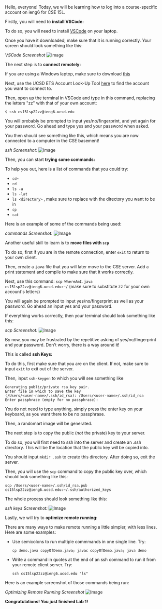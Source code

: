 Hello, everyone! Today, we will be learning how to log into a course-specific account on ieng6 for CSE 15L.

Firstly, you will need to **install VSCode:**

To do so, you will need to install [VSCode](https://code.visualstudio.com/) on your laptop. 

Once you have it downloaded, make sure that it is running correctly. Your screen should look something like this:

*VSCode Screenshot*
![Image](https://github.com/stellaji/cse15l-lab-reports/blob/main/VS%20Code%20Screenshot.png?raw=true)

The next step is to **connect remotely:**

If you are using a Windows laptop, make sure to download [this](https://docs.microsoft.com/en-us/windows-server/administration/openssh/openssh_install_firstuse)

Next, use the UCSD ETS Account Look-Up Tool [here](https://sdacs.ucsd.edu/~icc/index.php) to find the account you want to connect to.

Then, open up the terminal in VSCode and type in this command, replacing the letters "zz" with that of your own account: 

`$ ssh cs15lsp22zz@ieng6.ucsd.edu`

You will probably be prompted to input yes/no/fingerprint, and yet again for your password. Go ahead and type yes and your password when asked.

You then should see something like this, which means you are now connected to a computer in the CSE basement!

*ssh Screenshot:*
![Image](https://github.com/stellaji/cse15l-lab-reports/blob/main/ssh%20Output%20Screenshot.png?raw=true)

Then, you can start **trying some commands:**

To help you out, here is a list of commands that you could try:
* `cd~`
* `cd`
* `ls -a`
* `ls -lat`
* `ls <directory>` , make sure to replace <directory> with the directory you want to be in
* `cp` 
* `cat` 
  
Here is an example of some of the commands being used:
 
*commands Screenshot:*
![Image](https://github.com/stellaji/cse15l-lab-reports/blob/main/commands%20Screenshot.png?raw=true)

Another useful skill to learn is to **move files with `scp`**

To do so, first if you are in the remote connection, enter `exit` to return to your own client.
  
Then, create a .java file that you will later move to the CSE server. Add a print statement and compile to make sure that it works correctly.
  
Next, use this command: `scp WhereAmI.java cs15lsp22zz@ieng6.ucsd.edu:~/` (make sure to substitute zz for your own account's letters)
  
You will again be prompted to input yes/no/fingerprint as well as your password. Go ahead an input yes and your password.
  
If everything works correctly, then your terminal should look something like this:
  
*scp Screenshot:*
![Image](https://github.com/stellaji/cse15l-lab-reports/blob/main/scp%20Screenshot.png?raw=true)

By now, you may be frustrated by the repetitive asking of yes/no/fingerprint and your password. Don't worry, there is a way around it!

This is called **ssh Keys:**

To do this, first make sure that you are on the client. If not, make sure to input `exit` to exit out of the server.
  
Then, input `ssh-keygen` to which you will see something like

```
Generating public/private rsa key pair.
Enter file in which to save the key
(/Users/<user-name>/.ssh/id_rsa): /Users/<user-name>/.ssh/id_rsa
Enter passphrase (empty for no passphrase):
```
  
You do not need to type anything, simply press the enter key on your keyboard, as you want there to be no passphrase.
  
Then, a randomart image will be generated.
  
The next step is to copy the public (*not* the private) key to your server.
  
To do so, you will first need to ssh into the server and create an .ssh directory. This will be the location that the public key will be copied into.

You should input `mkdir .ssh` to create this directory. After doing so, exit the server.
  
Then, you will use the `scp` command to copy the public key over, which should look something like this: 
  
`scp /Users/<user-name>/.ssh/id_rsa.pub cs15lsp22zz@ieng6.ucsd.edu:~/.ssh/authorized_keys`
  
The whole process should look something like this:
  
*ssh keys Screenshot:*
![Image](https://github.com/stellaji/cse15l-lab-reports/blob/main/ssh%20keys%20Screenshot.png?raw=true)

Lastly, we will try to **optimize remote running:**
  
There are many ways to make remote running a little simpler, with less lines. Here are some examples:
 
* Use semicolons to run multiple commmands in one single line. Try: 
  
  `cp demo.java copyOfDemo.java; javac copyOfDemo.java; java demo`
* Write a command in quotes at the end of an ssh command to run it from your remote client server. Try: 
  
  `ssh cs15lsp22zz@ieng6.ucsd.edu "ls"`

Here is an example screenshot of those commands being run: 
  
*Optimizing Remote Running Screenshot*
![Image](https://github.com/stellaji/cse15l-lab-reports/blob/main/Optimizing%20Remote%20Running.png?raw=true)
  
**Congratulations! You just finished Lab 1!**
